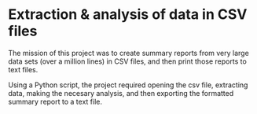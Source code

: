 # Extraction & analysis of data in CSV files

The mission of this project was to create summary reports from very large data sets (over a million lines) in CSV files, and then print those reports to text files. 

Using a Python script, the project required opening the csv file, extracting data, making the necesary analysis, and then exporting the formatted summary report to a text file. 
